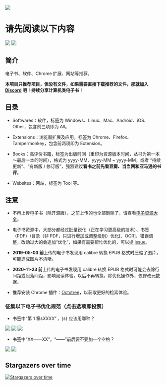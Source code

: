 ![](https://socialify.git.ci/duanluan/ultimate-resources-zh-hans/image?description=1&forks=1&issues=1&language=1&name=1&stargazers=1&theme=Light)

# 请先阅读以下内容

[![](https://img.shields.io/badge/made%20with-%e2%9d%a4-ff69b4.svg?style=flat-square)](#)
[![](https://img.shields.io/badge/for%201000+%20users-🐧-388adc.svg)](//shang.qq.com/wpa/qunwpa?idkey=a3bb2045ed46fc0da55c10def4752d29c20bd6e99f925434ddd758c8e34e0d96)

## 简介

电子书、软件、Chrome 扩展、网站等推荐。

**本项目只推荐项目，但没有文件，如果需要直接下载推荐的文件，那就加入 [Discord](https://discord.gg/ATwm3AhuUH) 吧！持续分享计算机类电子书！**

## 目录

* Softwares：软件，标签为 Windows、Linux、Mac、Android、iOS、Other，包含前三项即为 All。

* Extensions：浏览器扩展及应用，标签为 Chrome、Firefox、Tampermonkey，包含前两项即为 Extension。

* Books：高评价书籍，标签为出版时间（重印为资源版本时间，丛书为第一本～最后一本的时间），格式为 yyyy-MM、yyyy-MM ~ yyyy-MM，或者 “持续更新”、“有新版 / 修订版”，强烈建议**看书之前先看豆瓣、当当网和亚马逊的书评**。

* Websites：网站，标签为 Tool 等。

## 注意

* 不再上传电子书（除开源版），之前上传的也全部删除了，请查看[电子资源大全](Books/!电子资源大全.md)。

* 电子书资源中，大部分都经过批量锐化（正在学习更高级的技术）、书签（PDF）/目录（非 PDF，只进行增加或调整级别）优化[、OCR]、错误调整，改动过大的会追加“优化”，如果有需要帮忙优化的，可以提 [issue](../../issues/3)。

* **2019-05-03 前**上传的电子书发现用 calibre 转换 EPUB 格式时压缩了图片，可能造成图片不清晰。

* **2020-11-23 前**上传的电子书发现用 calibre 转换 EPUB 格式时可能会去除行间距或段落间距，影响阅读体验，以后不再转换，除优化操作外，仅修改元数据。

* 推荐安装 Chrome 插件：[Octotree](https://www.chromefor.com/?s=Octotree)，以获取更好的检索体验。

### 征集以下电子书优化规范（点击选项即投票）

* 书签中“第 1 章${s}XXXX”，${s} 应该用哪种？

[![](https://api.gh-polls.com/poll/01CZWAT16HQXVZEJFVQ0YKVJWW/%E4%B8%80%E4%B8%AA%E5%8D%8A%E8%A7%92%E7%A9%BA%E6%A0%BC)](https://api.gh-polls.com/poll/01CZWAT16HQXVZEJFVQ0YKVJWW/%E4%B8%80%E4%B8%AA%E5%8D%8A%E8%A7%92%E7%A9%BA%E6%A0%BC/vote)
[![](https://api.gh-polls.com/poll/01CZWAT16HQXVZEJFVQ0YKVJWW/%E4%B8%A4%E4%B8%AA%E5%8D%8A%E8%A7%92%E7%A9%BA%E6%A0%BC)](https://api.gh-polls.com/poll/01CZWAT16HQXVZEJFVQ0YKVJWW/%E4%B8%A4%E4%B8%AA%E5%8D%8A%E8%A7%92%E7%A9%BA%E6%A0%BC/vote)
[![](https://api.gh-polls.com/poll/01CZWAT16HQXVZEJFVQ0YKVJWW/%E4%B8%80%E4%B8%AA%E5%85%A8%E8%A7%92%E7%A9%BA%E6%A0%BC)](https://api.gh-polls.com/poll/01CZWAT16HQXVZEJFVQ0YKVJWW/%E4%B8%80%E4%B8%AA%E5%85%A8%E8%A7%92%E7%A9%BA%E6%A0%BC/vote)

* 书签中“XX——XX”，“——”前后要不要加一个空格？

[![](https://api.gh-polls.com/poll/01CZWAYRRX1935XZBRSG09K2G5/true)](https://api.gh-polls.com/poll/01CZWAYRRX1935XZBRSG09K2G5/true/vote)
[![](https://api.gh-polls.com/poll/01CZWAYRRX1935XZBRSG09K2G5/false)](https://api.gh-polls.com/poll/01CZWAYRRX1935XZBRSG09K2G5/false/vote)

## Stargazers over time

[![Stargazers over time](https://starchart.cc/duanluan/ultimate-resources-zh-hans.svg)](https://starchart.cc/duanluan/ultimate-resources-zh-hans)
